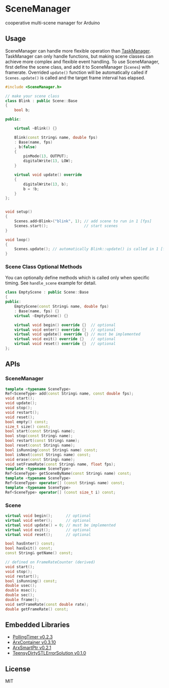 # SceneManager

cooperative multi-scene manager for Arduino


## Usage

SceneManager can handle more flexible operation than [TaskManager](https://github.com/hideakitai/TaskManager).
TaskManager can only handle functions, but making scene classes can achieve more complex and flexible event handling.
To use SceneManager, first define the scene class, and add it to SceneManager (`Scenes`) with framerate.
Overrided `update()` function will be automatically called if `Scenes.update()` is called and the target frame interval has elapsed.

```C++
#include <SceneManager.h>

// make your scene class
class Blink : public Scene::Base
{
    bool b;

public:

    virtual ~Blink() {}

    Blink(const String& name, double fps)
    : Base(name, fps)
    , b(false)
    {
        pinMode(13, OUTPUT);
        digitalWrite(13, LOW);
    }

    virtual void update() override
    {
        digitalWrite(13, b);
        b = !b;
    }
};


void setup()
{
    Scenes.add<Blink>("blink", 1); // add scene to run in 1 [fps]
    Scenes.start();                // start scenes
}

void loop()
{
    Scenes.update(); // automatically Blink::update() is called in 1 [fps]
}
```


### Scene Class Optional Methods

You can optionally define methods which is called only when specific timing.
See `handle_scene` example for detail.

```C++
class EmptyScene : public Scene::Base
{
public:
    EmptyScene(const String& name, double fps)
    : Base(name, fps) {}
    virtual ~EmptyScene() {}

    virtual void begin() override {}  // optional
    virtual void enter() override {}  // optional
    virtual void update() override {} // must be implemented
    virtual void exit() override {}   // optional
    virtual void reset() override {}  // optional
};
```

## APIs

### SceneManager

```C++
template <typename SceneType>
Ref<SceneType> add(const String& name, const double fps);
void start();
void update();
void stop();
void restart();
void reset();
bool empty() const;
size_t size() const;
bool start(const String& name);
bool stop(const String& name);
bool restart(const String& name);
bool reset(const String& name);
bool isRunning(const String& name) const;
bool isNext(const String& name) const;
void erase(const String& name);
void setFrameRate(const String& name, float fps);
template <typename SceneType>
Ref<SceneType> getSceneByName(const String& name) const;
template <typename SceneType>
Ref<SceneType> operator[] (const String& name) const;
template <typename SceneType>
Ref<SceneType> operator[] (const size_t i) const;
```

### Scene

```C++
virtual void begin();      // optional
virtual void enter();      // optional
virtual void update() = 0; // must be implemented
virtual void exit();       // optional
virtual void reset();      // optional

bool hasEnter() const;
bool hasExit() const;
const String& getName() const;

// defined on FrameRateCounter (derived)
void start();
void stop();
void restart();
bool isRunning() const;
double usec();
double msec();
double sec();
double frame();
void setFrameRate(const double rate);
double getFrameRate() const;
```

## Embedded Libraries

- [PollingTimer v0.2.3](https://github.com/hideakitai/PollingTimer)
- [ArxContainer v0.3.10](https://github.com/hideakitai/ArxContainer)
- [ArxSmartPtr v0.2.1](https://github.com/hideakitai/ArxSmartPtr)
- [TeensyDirtySTLErrorSolution v0.1.0](https://github.com/hideakitai/TeensyDirtySTLErrorSolution)


## License

MIT
